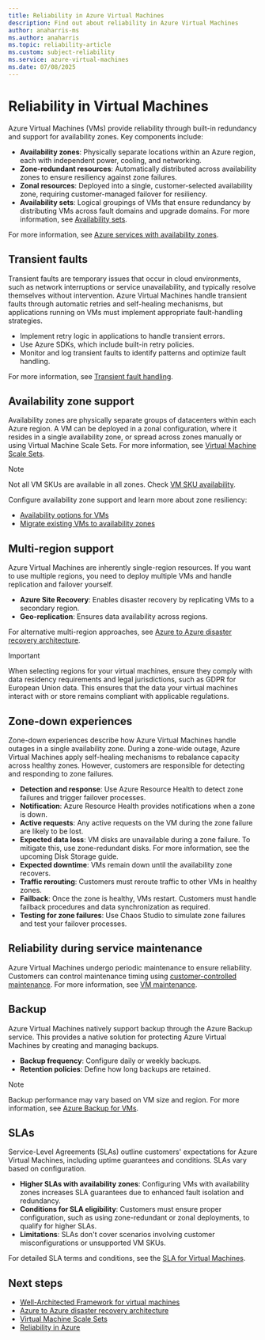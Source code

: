 ```yaml
---
title: Reliability in Azure Virtual Machines
description: Find out about reliability in Azure Virtual Machines 
author: anaharris-ms
ms.author: anaharris
ms.topic: reliability-article
ms.custom: subject-reliability
ms.service: azure-virtual-machines
ms.date: 07/08/2025
---
```


# Reliability in Virtual Machines

Azure Virtual Machines (VMs) provide reliability through built-in redundancy and support for availability zones. Key components include:

- **Availability zones**: Physically separate locations within an Azure region, each with independent power, cooling, and networking.
- **Zone-redundant resources**: Automatically distributed across availability zones to ensure resiliency against zone failures.
- **Zonal resources**: Deployed into a single, customer-selected availability zone, requiring customer-managed failover for resiliency.
- **Availability sets**: Logical groupings of VMs that ensure redundancy by distributing VMs across fault domains and upgrade domains. For more information, see [Availability sets](../virtual-machines/availability-set-overview.md).

For more information, see [Azure services with availability zones](availability-zones-service-support.md).

## Transient faults

Transient faults are temporary issues that occur in cloud environments, such as network interruptions or service unavailability, and typically resolve themselves without intervention. Azure Virtual Machines handle transient faults through automatic retries and self-healing mechanisms, but applications running on VMs must implement appropriate fault-handling strategies.

- Implement retry logic in applications to handle transient errors.
- Use Azure SDKs, which include built-in retry policies.
- Monitor and log transient faults to identify patterns and optimize fault handling.

For more information, see [Transient fault handling](../architecture/best-practices/transient-faults.md).

## Availability zone support

Availability zones are physically separate groups of datacenters within each Azure region. A VM can be deployed in a zonal configuration, where it resides in a single availability zone, or spread across zones manually or using Virtual Machine Scale Sets. For more information, see [Virtual Machine Scale Sets](../virtual-machine-scale-sets/).

>[!NOTE]
> Not all VM SKUs are available in all zones. Check [VM SKU availability](regions-list.md).

Configure availability zone support and learn more about zone resiliency:

- [Availability options for VMs](/azure/virtual-machines/availability)
- [Migrate existing VMs to availability zones](migrate-vm.md)

## Multi-region support

Azure Virtual Machines are inherently single-region resources. If you want to use multiple regions, you need to deploy multiple VMs and handle replication and failover yourself.

- **Azure Site Recovery**: Enables disaster recovery by replicating VMs to a secondary region.
- **Geo-replication**: Ensures data availability across regions.

For alternative multi-region approaches, see [Azure to Azure disaster recovery architecture](/azure/site-recovery/azure-to-azure-architecture).

>[!IMPORTANT]
>When selecting regions for your virtual machines, ensure they comply with data residency requirements and legal jurisdictions, such as GDPR for European Union data. This ensures that the data your virtual machines interact with or store remains compliant with applicable regulations.

## Zone-down experiences

Zone-down experiences describe how Azure Virtual Machines handle outages in a single availability zone. During a zone-wide outage, Azure Virtual Machines apply self-healing mechanisms to rebalance capacity across healthy zones. However, customers are responsible for detecting and responding to zone failures.

- **Detection and response**: Use Azure Resource Health to detect zone failures and trigger failover processes.
- **Notification**: Azure Resource Health provides notifications when a zone is down.
- **Active requests**: Any active requests on the VM during the zone failure are likely to be lost.
- **Expected data loss**: VM disks are unavailable during a zone failure. To mitigate this, use zone-redundant disks. For more information, see the upcoming Disk Storage guide.
- **Expected downtime**: VMs remain down until the availability zone recovers.
- **Traffic rerouting**: Customers must reroute traffic to other VMs in healthy zones.
- **Failback**: Once the zone is healthy, VMs restart. Customers must handle failback procedures and data synchronization as required.
- **Testing for zone failures**: Use Chaos Studio to simulate zone failures and test your failover processes.

## Reliability during service maintenance

Azure Virtual Machines undergo periodic maintenance to ensure reliability. Customers can control maintenance timing using [customer-controlled maintenance](../virtual-machines/maintenance.md). For more information, see [VM maintenance](../virtual-machines/maintenance.md).

## Backup

Azure Virtual Machines natively support backup through the Azure Backup service. This provides a native solution for protecting Azure Virtual Machines by creating and managing backups.

- **Backup frequency**: Configure daily or weekly backups.
- **Retention policies**: Define how long backups are retained.

>[!NOTE]
>Backup performance may vary based on VM size and region. For more information, see [Azure Backup for VMs](../backup/backup-azure-vms-introduction.md).

## SLAs

Service-Level Agreements (SLAs) outline customers' expectations for Azure Virtual Machines, including uptime guarantees and conditions. SLAs vary based on configuration.

- **Higher SLAs with availability zones**: Configuring VMs with availability zones increases SLA guarantees due to enhanced fault isolation and redundancy.
- **Conditions for SLA eligibility**: Customers must ensure proper configuration, such as using zone-redundant or zonal deployments, to qualify for higher SLAs.
- **Limitations**: SLAs don't cover scenarios involving customer misconfigurations or unsupported VM SKUs.

For detailed SLA terms and conditions, see the [SLA for Virtual Machines](https://azure.microsoft.com/support/legal/sla/virtual-machines/v1_9/).

## Next steps

- [Well-Architected Framework for virtual machines](/azure/architecture/framework/services/compute/virtual-machines/virtual-machines-review)
- [Azure to Azure disaster recovery architecture](/azure/site-recovery/azure-to-azure-architecture)
- [Virtual Machine Scale Sets](/azure/virtual-machine-scale-sets/)
- [Reliability in Azure](/azure/reliability/availability-zones-overview)
